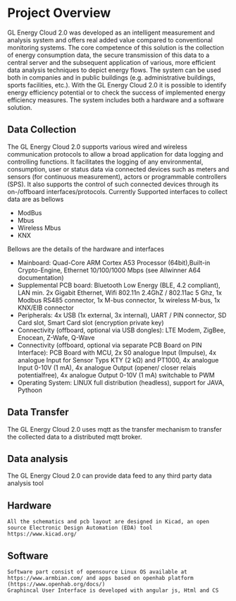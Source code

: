 # Project Overview
GL Energy Cloud 2.0 was developed as an intelligent measurement and analysis system and offers real added value compared to conventional monitoring systems. The core competence of this solution is the collection of energy consumption data, the secure transmission of this data to a central server and the subsequent application of various, more efficient data analysis techniques to depict energy flows. The system can be used both in companies and in public buildings (e.g. administrative buildings, sports facilities, etc.). With the GL Energy Cloud 2.0 it is possible to identify energy efficiency potential or to check the success of implemented energy efficiency measures. The system includes both a hardware and a software solution.

## Data Collection 
The GL Energy Cloud 2.0 supports various wired and wireless communication protocols to allow a broad application for data logging and controlling functions. It facilitates the logging of any environmental, consumption, user or status data via connected devices such as meters and sensors (for continuous measurement), actors or programmable controllers (SPS). It also supports the control of such connected devices through its on-/offboard interfaces/protocols. Currently Supported interfaces to collect data are as bellows

- ModBus
- Mbus
- Wireless Mbus
- KNX

Bellows are the details of the hardware and interfaces

- Mainboard: Quad-Core ARM Cortex A53 Processor (64bit),Built-in Crypto-Engine, Ethernet 10/100/1000 Mbps (see Allwinner A64 documentation)
- Supplemental PCB board: Bluetooth Low Energy (BLE, 4.2 compliant), LAN min. 2x Gigabit Ethernet, Wifi 802.11n 2.4GhZ / 802.11ac 5 Ghz, 1x Modbus RS485 connector, 1x M-bus connector, 1x wireless M-bus, 1x KNX/EIB connector
- Peripherals: 4x USB (1x external, 3x internal), UART / PIN connector, SD Card slot, Smart Card slot (encryption private key)
- Connectivity (offboard, optional via USB dongles): LTE Modem, ZigBee, Enocean, Z-Wafe, Q-Wave
- Connectivity (offboard, optional via separate PCB Board on PIN Interface): PCB Board with MCU, 2x S0 analogue Input (Impulse), 4x analogue   Input for Sensor Typs KTY (2 kΩ) and PT1000, 4x analogue Input 0-10V (1 mA), 4x analogue Output (opener/ closer relais potentialfree), 4x analogue Output 0-10V (1 mA) switchable to PWM
- Operating System: LINUX full distribution (headless), support for JAVA, Pythoon


## Data Transfer
The GL Energy Cloud 2.0 uses mqtt as the transfer mechanism to transfer the collected data to a distributed mqtt broker.

## Data analysis
The GL Energy Cloud 2.0 can provide data feed to any third party data analysis tool

## Hardware
    All the schematics and pcb layout are designed in Kicad, an open source Electronic Design Automation (EDA) tool 
    https://www.kicad.org/
## Software
    Software part consist of opensource Linux OS available at https://www.armbian.com/ and apps based on openhab platform (https://www.openhab.org/docs/)
    Graphincal User Interface is developed with angular js, Html and CS
